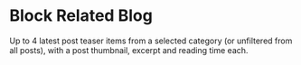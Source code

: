 # Block Related Blog

Up to 4 latest post teaser items from a selected category (or unfiltered from all posts), with a post thumbnail, excerpt and reading time each.
